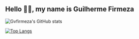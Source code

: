 ## Hello 👋🏼, my name is Guilherme Firmeza

<!-- [![GitHub Streak](https://streak-stats.demolab.com?user=gvfirmeza&theme=dark&ring=69DA82&fire=69DA82&currStreakLabel=69DA82)](https://git.io/streak-stats) -->

![Gvfirmeza's GitHub stats](https://github-readme-stats.vercel.app/api?username=gvfirmeza&theme=dark&hide=stars&show_icons=true&ring_color=79ff97&include_all_commits=true)

[![Top Langs](https://github-readme-stats.vercel.app/api/top-langs/?username=gvfirmeza&layout=compact&theme=dark&hide_progress=true&langs_count=10)](https://github.com/anuraghazra/github-readme-stats)
